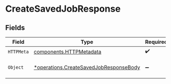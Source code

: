 # CreateSavedJobResponse


## Fields

| Field                                                                                           | Type                                                                                            | Required                                                                                        | Description                                                                                     |
| ----------------------------------------------------------------------------------------------- | ----------------------------------------------------------------------------------------------- | ----------------------------------------------------------------------------------------------- | ----------------------------------------------------------------------------------------------- |
| `HTTPMeta`                                                                                      | [components.HTTPMetadata](../../models/components/httpmetadata.md)                              | :heavy_check_mark:                                                                              | N/A                                                                                             |
| `Object`                                                                                        | [*operations.CreateSavedJobResponseBody](../../models/operations/createsavedjobresponsebody.md) | :heavy_minus_sign:                                                                              | a list of SavedJob objects                                                                      |